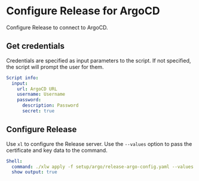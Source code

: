 # Configure Release for ArgoCD

Configure Release to connect to ArgoCD.

## Get credentials

Credentials are specified as input parameters to the script. If not specified, the script will prompt the user for them.

```yaml instacli
Script info:
  input:
    url: ArgoCD URL
    username: Username
    password: 
      description: Password
      secret: true
```

## Configure Release

Use `xl` to configure the Release server. Use the `--values` option to pass the certificate and key data to the command.

```yaml instacli
Shell:
  command: ./xlw apply -f setup/argo/release-argo-config.yaml --values fluxUrl=https://kubernetes.default.svc --values argoCdServerUrl=${input.url} --values argoCdUsername=${input.username} --values argoCdPassword=${input.password}
  show output: true
```
